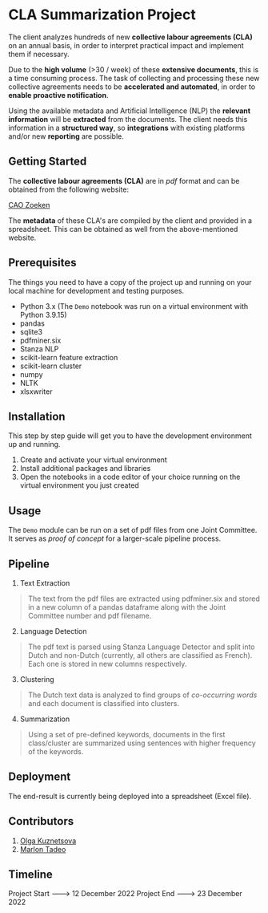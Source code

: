 # CLA Summarization Project 

The client analyzes hundreds of new **collective labour agreements (CLA)** on an annual basis, in order to interpret practical impact and implement them if necessary. 

Due to the **high volume** (>30 / week) of these **extensive documents**, this is a time consuming process. The task of collecting and processing these new collective agreements needs to be **accelerated and automated**, in order to **enable proactive notification**. 

Using the available metadata and Artificial Intelligence (NLP) the **relevant information** will be **extracted** from the documents. The client needs this information in a **structured way**, so **integrations** with existing platforms and/or new **reporting** are possible.

## Getting Started

The **collective labour agreements (CLA)** are in *pdf* format and can be obtained from the following website: 

[CAO Zoeken](https://werk.belgie.be/nl/themas/paritaire-comites-en-collectieve-arbeidsovereenkomsten-caos/collectieve-4)

The **metadata** of these CLA's are compiled by the client and provided in a spreadsheet. This can be obtained as well from the above-mentioned website.

## Prerequisites

The things you need to have a copy of the project up and running on your local machine for development and testing purposes.

* Python 3.x (The `Demo` notebook was run on a virtual environment with Python 3.9.15)
* pandas
* sqlite3
* pdfminer.six
* Stanza NLP
* scikit-learn feature extraction
* scikit-learn cluster
* numpy
* NLTK
* xlsxwriter

## Installation

This step by step guide will get you to have the development environment up and running.

1. Create and activate your virtual environment
2. Install additional packages and libraries
3. Open the notebooks in a code editor of your choice running on the virtual environment you just created

## Usage

The `Demo` module can be run on a set of pdf files from one Joint Committee. It serves as *proof of concept* for a larger-scale pipeline process.

## Pipeline

1. Text Extraction
> The text from the pdf files are extracted using pdfminer.six and stored in a new column of a pandas dataframe along with the Joint Committee number and pdf filename.

2. Language Detection
> The pdf text is parsed using Stanza Language Detector and split into Dutch and non-Dutch (currently, all others are classified as French). Each one is stored in new columns respectively.

3. Clustering
> The Dutch text data is analyzed to find groups of *co-occurring words* and each document is classified into clusters.

4. Summarization
> Using a set of pre-defined keywords, documents in the first class/cluster are summarized using sentences with higher frequency of the keywords. 

## Deployment

The end-result is currently being deployed into a spreadsheet (Excel file).

## Contributors

1. [Olga Kuznetsova](https://github.com/OKquark)
2. [Marlon Tadeo](https://github.com/m9tadeo)

## Timeline

Project Start ---> 12 December 2022
Project End ---> 23 December 2022
